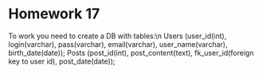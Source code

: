 # Homework 17
To work you need to create a DB with tables:\n
Users (user_id(int), login(varchar), pass(varchar), email(varchar), user_name(varchar), birth_date(date));
Posts (post_id(int), post_content(text), fk_user_id(foreign key to user id), post_date(date));
